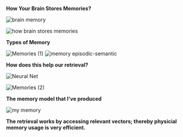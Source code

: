 **How Your Brain Stores Memories?**



![brain memory](https://github.com/user-attachments/assets/0bd8de31-5cc8-4440-bf43-d5cde8c70196)


![how brain stores memories](https://github.com/user-attachments/assets/4eafe237-f806-4c59-a3f8-cb34c8c41d94)



**Types of Memory**



![Memories (1)](https://github.com/user-attachments/assets/c0eb332c-c1c3-4c68-901f-4142093dc26b)
![memory episodic-semantic](https://github.com/user-attachments/assets/3366b96f-d046-420a-9317-c40137da24c6)



**How does this help our retrieval?**



![Neural Net](https://github.com/user-attachments/assets/254ec6fc-c94d-479b-9330-1f961a046862)

![Memories (2)](https://github.com/user-attachments/assets/c7704ceb-898b-464a-a226-3b11649899cc)



**The memory model that I've produced**



![my memory](https://github.com/user-attachments/assets/1c09b509-dea0-41f6-8c75-ba29e3b3fb53)



**The retrieval works by accessing relevant vectors; thereby physicial memory usage is very efficient.**

